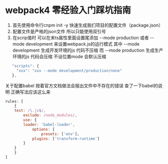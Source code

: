# webpack4 零经验入门踩坑指南
1. 首先使用命令行cnpm init -y 快速生成我们项目的配置文件（package.json） 
2. 配置文件是严格的json文件 所以只能使用双引号
3. 在scrip值时 可以在末ts属性里面设置尾添加 --mode production 或者 --mode development 来设置webpack.js的运行模式
   其中 --mode development 生成开发环境的js 代码不压缩
   而   --mode production  生成生产环境的js 代码会压缩
   不设位置mode 会默认压缩

```javascript
   "scripts": {
     "xxx": "xxx --mode development/production/none"
   },
```
关于配置babel 按着官方文档做法会报出文件中不存在的错误 查了一下babel的说明 正确写法应该这么来
```javascript
rules: [
	{
    test: /\.js$/,
	 	exclude: /node_modules/,
	 	use: {
	  	loader: 'babel-loader',
	 	 	options: {
				presets: ['env']，
	     	plugins: ['transform-runtime']
	  	} 
  	}
	}
]
```

